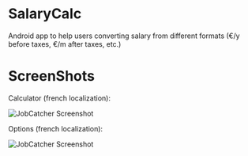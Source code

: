 SalaryCalc
==========

Android app to help users converting salary from different formats (€/y before taxes, €/m after taxes, etc.)

ScreenShots
==========

Calculator (french localization):

![JobCatcher Screenshot](https://raw.github.com/yscialom/SalaryCalc/master/screenshots/main_tab.png)

Options (french localization):

![JobCatcher Screenshot](https://raw.github.com/yscialom/SalaryCalc/master/screenshots/options_tab.png)

